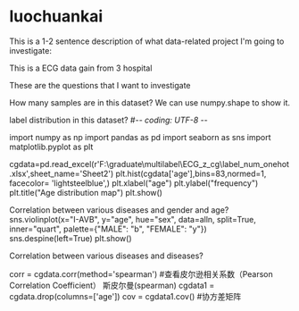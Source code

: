 # luochuankai




This is a 1-2 sentence description of what data-related project I'm going to investigate:

This is a ECG data gain from 3 hospital

   
  
   
   

   


These are the questions that I want to investigate


How many samples are in this dataset?
   We can use numpy.shape to show it.



label distribution in this dataset?
   #-*- coding: UTF-8 -*-

   import numpy as np
   import pandas as pd 
   import seaborn as sns
   import matplotlib.pyplot as plt


   cgdata=pd.read_excel(r'F:\graduate\multilabel\ECG_z_cg\label_num_onehot.xlsx',sheet_name='Sheet2')
   plt.hist(cgdata['age'],bins=83,normed=1, facecolor= 'lightsteelblue',)
   plt.xlabel("age")
   plt.ylabel("frequency")
   plt.title("Age distribution map")
   plt.show()



Correlation between various diseases and gender and age?
   sns.violinplot(x="I-AVB", y="age", hue="sex", data=alln, split=True,
                  inner="quart", palette={"MALE": "b", "FEMALE": "y"}) 
   sns.despine(left=True)
   plt.show()



Correlation between various diseases and diseases?

   corr = cgdata.corr(method='spearman')   #查看皮尔逊相关系数（Pearson Correlation Coefficient）  斯皮尔曼(spearman)
   cgdata1 = cgdata.drop(columns=['age'])
   cov = cgdata1.cov()   #协方差矩阵
